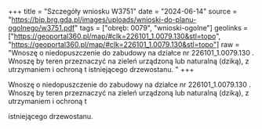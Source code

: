 +++
title = "Szczegóły wniosku W3751"
date = "2024-06-14"
source = "https://bip.brg.gda.pl/images/uploads/wnioski-do-planu-ogolnego/w3751.pdf"
tags = ["obręb: 0079", "wnioski-ogolne"]
geolinks = ["https://geoportal360.pl/map/#clk=226101_1.0079.130&stl=topo", "https://geoportal360.pl/map/#clk=226101_1.0079.130&stl=topo"]
raw = "Wnoszę o niedopuszczenie do zabudowy na działce nr 226101_1.0079.130 . Wnoszę by teren przeznaczyć na zieleń urządzoną lub naturalną (dziką), z utrzymaniem i ochroną t  istniejącego drzewostanu. "
+++

Wnoszę o niedopuszczenie do zabudowy na działce nr 226101_1.0079.130 . Wnoszę
by teren przeznaczyć na zieleń urządzoną lub naturalną (dziką), z utrzymaniem i ochroną
t

istniejącego drzewostanu.



